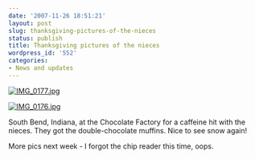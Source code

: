 ```yaml
---
date: '2007-11-26 18:51:21'
layout: post
slug: thanksgiving-pictures-of-the-nieces
status: publish
title: Thanksgiving pictures of the nieces
wordpress_id: '552'
categories:
- News and updates
---
```


[![IMG_0177.jpg](http://www.phfactor.net/wp/wp-photos/thumb.20071126-175121-2.jpg)](http://www.phfactor.net/wp/wp-photos/20071126-175121-2.jpg)

[![IMG_0176.jpg](http://www.phfactor.net/wp/wp-photos/thumb.20071126-175121-1.jpg)](http://www.phfactor.net/wp/wp-photos/20071126-175121-1.jpg)


 South Bend, Indiana, at the Chocolate Factory for a caffeine hit with   the nieces. They got the double-chocolate muffins. Nice to see snow   again! 

More pics next week - I forgot the chip reader this time, oops.


  

 
